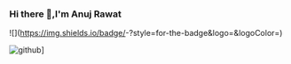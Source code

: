 ### Hi there 👋,I'm Anuj Rawat
 ![<Badge Name>](https://img.shields.io/badge/<Badge Text>-<Background Color>?style=for-the-badge&logo=<Icon Name>&logoColor=<Logo Color>)
  
  ![github](https://img.shields.io/badge/GitHub-000000?style=for-the-badge&logo=GitHub&logoColor=white)]
<!--
**anujrawat22/anujrawat22** is a ✨ _special_ ✨ repository because its `README.md` (this file) appears on your GitHub profile.

Here are some ideas to get you started:

- 🔭 I’m currently working on ...
- 🌱 I’m currently learning ...
- 👯 I’m looking to collaborate on ...
- 🤔 I’m looking for help with ...
- 💬 Ask me about ...
- 📫 How to reach me: ...
- 😄 Pronouns: ...
- ⚡ Fun fact: ...
-->
